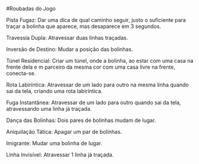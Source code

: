 #Roubadas do Jogo

Pista Fugaz: Dar uma dica de qual caminho seguir, justo o suficiente para traçar a bolinha que aparece, mas desaparece em 3 segundos.

Travessia Dupla: Atravessar duas linhas traçadas.

Inversão de Destino: Mudar a posição das bolinhas.

Túnel Residencial: Criar um túnel, onde a bolinha, ao estar com uma casa na frente dela e m parceiro da mesma cor com uma casa livre na frente, conecta-se.

Rota Labiríntica: Atravessar de um lado para outro na mesma linha quando sai da tela, criando uma rota labiríntica.

Fuga Instantânea: Atravessar de um lado para outro quando sai da tela, atravessando uma linha já traçada.

Dança das Bolinhas: Dois pares de bolinhas mudam de lugar.

Aniquilação Tática: Apagar um par de bolinhas.

Imigrante: Mudar uma bolinha de lugar.

Linha Invisível: Atravessar 1 linha já traçada.